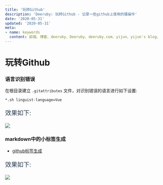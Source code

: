 ```yaml
---
title: '玩转Github'
description: 'Deeruby: 玩转Github - 记录一些github上使用的骚操作'
date: '2020-05-31'
updated: '2020-05-31'
meta:
- name: keywords
  content: 前端、博客、deeruby、Deeruby、deeruby.com、yijun、yijun's blog、Github、语言识别错误、markdown中的小标签生成
---
```


# 玩转Github

### 语言识别错误

在根目录建立 `.gitattributes` 文件，对识别错误的语言进行如下设置:

```*.sh linguist-language=Vue```

<p style="color: #2c3e50; font-size: 20px;">效果如下:</p>

![](./../assets/github_1.png)

### markdown中的小标签生成

* [github标签生成](https://shields.io)

<p style="color: #2c3e50; font-size: 20px;">效果如下:</p>

![](./../assets/github_2.png)
